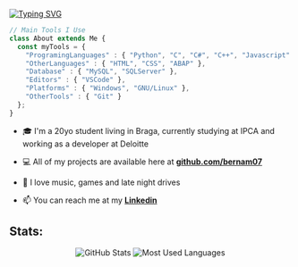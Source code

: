 [![Typing SVG](https://readme-typing-svg.herokuapp.com?font=Fira+Code&size=26&duration=3000&pause=1000&color=FFFFFF&background=0E111670&width=1000&lines=Hi+%F0%9F%91%8B%2C+I'm+Bernardo;I'm+a+Student+and+Aspiring+Developer+from+Portugal+%F0%9F%91%A8%E2%80%8D%F0%9F%92%BB)](https://git.io/typing-svg)

```typescript
// Main Tools I Use
class About extends Me { 
  const myTools = {  
    "ProgramingLanguages" : { "Python", "C", "C#", "C++", "Javascript" },
    "OtherLanguages" : { "HTML", "CSS", "ABAP" },
    "Database" : { "MySQL", "SQLServer" },
    "Editors" : { "VSCode" },
    "Platforms" : { "Windows", "GNU/Linux" },
    "OtherTools" : { "Git" }
  };
}
```

- 🎓 I'm a 20yo student living in Braga, currently studying at IPCA and working as a developer at Deloitte

- 💻 All of my projects are available here at [**github.com/bernam07**](https://github.com/bernam07)

- 🎵 I love music, games and late night drives

- 📫 You can reach me at my [**Linkedin**](https://www.linkedin.com/in/bernardomfm/)

## Stats:
<div align="center">
  
  ![GitHub Stats](http://github-profile-summary-cards.vercel.app/api/cards/profile-details?username=bernam07&theme=github_dark)
  ![Most Used Languages](http://github-profile-summary-cards.vercel.app/api/cards/stats?username=bernam07&theme=github_dark)
  
</div>
